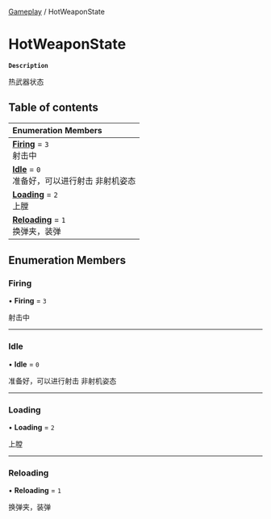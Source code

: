 [Gameplay](../modules/Gameplay.Gameplay.md) / HotWeaponState

# HotWeaponState <Badge type="tip" text="Enumeration" /> 

**`Description`**

热武器状态

## Table of contents

| Enumeration Members |
| :-----|
| **[Firing](Gameplay.HotWeaponState.md#firing)** = ``3`` <br> 射击中|
| **[Idle](Gameplay.HotWeaponState.md#idle)** = ``0`` <br> 准备好，可以进行射击 非射机姿态|
| **[Loading](Gameplay.HotWeaponState.md#loading)** = ``2`` <br> 上膛|
| **[Reloading](Gameplay.HotWeaponState.md#reloading)** = ``1`` <br> 换弹夹，装弹|

## Enumeration Members

### Firing  

• **Firing** = ``3``

射击中

___

### Idle  

• **Idle** = ``0``

准备好，可以进行射击 非射机姿态

___

### Loading  

• **Loading** = ``2``

上膛

___

### Reloading  

• **Reloading** = ``1``

换弹夹，装弹

